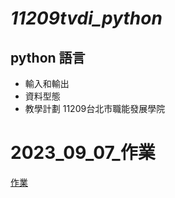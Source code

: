 # _11209tvdi_python_
## python 語言
- 輸入和輸出
- 資料型態
- 教學計劃
11209台北市職能發展學院

# 2023_09_07_作業
[作業](./2023_09_07_HW/README.md)
